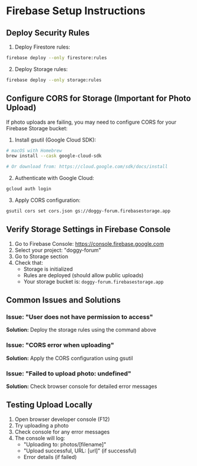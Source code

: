 # Firebase Setup Instructions

## Deploy Security Rules

1. Deploy Firestore rules:
```bash
firebase deploy --only firestore:rules
```

2. Deploy Storage rules:
```bash
firebase deploy --only storage:rules
```

## Configure CORS for Storage (Important for Photo Upload)

If photo uploads are failing, you may need to configure CORS for your Firebase Storage bucket:

1. Install gsutil (Google Cloud SDK):
```bash
# macOS with Homebrew
brew install --cask google-cloud-sdk

# Or download from: https://cloud.google.com/sdk/docs/install
```

2. Authenticate with Google Cloud:
```bash
gcloud auth login
```

3. Apply CORS configuration:
```bash
gsutil cors set cors.json gs://doggy-forum.firebasestorage.app
```

## Verify Storage Settings in Firebase Console

1. Go to Firebase Console: https://console.firebase.google.com
2. Select your project: "doggy-forum"
3. Go to Storage section
4. Check that:
   - Storage is initialized
   - Rules are deployed (should allow public uploads)
   - Your storage bucket is: `doggy-forum.firebasestorage.app`

## Common Issues and Solutions

### Issue: "User does not have permission to access"
**Solution:** Deploy the storage rules using the command above

### Issue: "CORS error when uploading"
**Solution:** Apply the CORS configuration using gsutil

### Issue: "Failed to upload photo: undefined"
**Solution:** Check browser console for detailed error messages

## Testing Upload Locally

1. Open browser developer console (F12)
2. Try uploading a photo
3. Check console for any error messages
4. The console will log:
   - "Uploading to: photos/[filename]"
   - "Upload successful, URL: [url]" (if successful)
   - Error details (if failed)